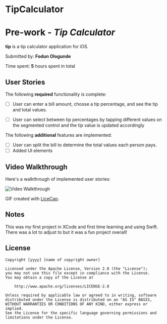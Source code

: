 # TipCalculator
# Pre-work - *Tip Calculator*

**tip** is a tip calculator application for iOS.

Submitted by: **Fodun Ologunde**

Time spent: **5** hours spent in total

## User Stories

The following **required** functionality is complete:

* [ ] User can enter a bill amount, choose a tip percentage, and see the tip and total values.
* [ ] User can select between tip percentages by tapping different values on the segmented control and the tip value is updated accordingly


The following **additional** features are implemented:
* [ ] User can split the bill to determine the total values each person pays.
* [ ] Added UI elements

## Video Walkthrough

Here's a walkthrough of implemented user stories:

<img src='http://g.recordit.co/pKDWAvrU6A.gif' title='Video Walkthrough' width='' alt='Video Walkthrough' />

GIF created with [LiceCap](http://www.cockos.com/licecap/).

## Notes

This was my first project in XCode and first time learning and using Swift. There was a lot to adjust to but it was a fun project overall!

## License

    Copyright [yyyy] [name of copyright owner]

    Licensed under the Apache License, Version 2.0 (the "License");
    you may not use this file except in compliance with the License.
    You may obtain a copy of the License at

        http://www.apache.org/licenses/LICENSE-2.0

    Unless required by applicable law or agreed to in writing, software
    distributed under the License is distributed on an "AS IS" BASIS,
    WITHOUT WARRANTIES OR CONDITIONS OF ANY KIND, either express or implied.
    See the License for the specific language governing permissions and
    limitations under the License.
 
